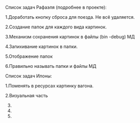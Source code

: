 Список задач Рафаэля (подробнее в проекте):

1.Доработать кнопку сброса для поезда. Не всё удаляется.

2.Создание папок для каждого вида картинок.

3.Механизм сохранения картинок в файлы (bin -debug) МД

4.Запихивание картинок в папки.

5.Отображение папок 

6.Правильно называть папки и файлы МД


Список задач Илоны:

1.Поменять в ресурсах картинку вагона.

2.Визуальная часть

3.

4.

5.
